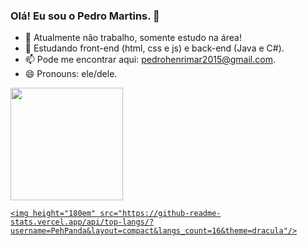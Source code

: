 ### Olá! Eu sou o Pedro Martins. 👋


- 🔭 Atualmente não trabalho, somente estudo na área!
- 🌱 Estudando front-end (html, css e js) e back-end (Java e C#).
- 📫 Pode me encontrar aqui: pedrohenrimar2015@gmail.com.
- 😄 Pronouns: ele/dele.



<div>
  <a href="https://github.com/PehPanda">
    <img height="180em" src="https://github-readme-stats.vercel.app/api?username=PehPanda&show_icons=true&theme=tokyonight&include_all_commits=true&count_private=true"/>
    
    <img height="180em" src="https://github-readme-stats.vercel.app/api/top-langs/?username=PehPanda&layout=compact&langs_count=16&theme=dracula"/>
</div>
    
